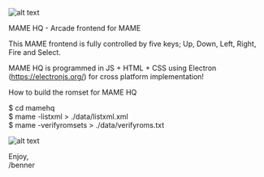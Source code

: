 ![alt text](https://raw.github.com/bennerhq/mamehq/master/image/screenshot-001.png)

MAME HQ - Arcade frontend for MAME

This MAME frontend is fully controlled by five keys; Up, Down, Left, Right, Fire and Select.

MAME HQ is programmed in JS + HTML + CSS using Electron (https://electronjs.org/) for cross platform implementation!

How to build the romset for MAME HQ

$ cd mamehq  
$ mame -listxml > ./data/listxml.xml  
$ mame -verifyromsets > ./data/verifyroms.txt  


![alt text](https://www.mamedev.org/_include/img/logo-mame.png)

Enjoy,  
/benner
